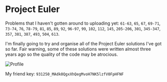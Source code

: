 # Project Euler

Problems that I haven't gotten around to uploading yet: `61-63`, `65`, `67`, `69-71`, `73-74`, `76`, `78-79`, `81`, `85`, `89`, `92`, `96-97`, `99`, `102`, `112`, `145`, `205-206`, `301`, `345-347`, `357`, `381`, `387`, `493`, `504`, `613`.

I'm finally going to try and organise all of the Project Euler solutions I've got so far. Fair warning, some of these solutions were written almost three years ago so the quality of the code may be atrocious.

![Profile](https://projecteuler.net/profile/conormccauley1999.png)

My friend key: `931250_MAdk0QgxXhQegMvoH7NK5lzfV0FpHFNF`
